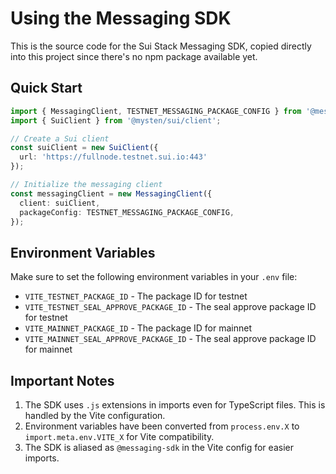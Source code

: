 # Using the Messaging SDK

This is the source code for the Sui Stack Messaging SDK, copied directly into this project since there's no npm package available yet.

## Quick Start

```typescript
import { MessagingClient, TESTNET_MESSAGING_PACKAGE_CONFIG } from '@messaging-sdk';
import { SuiClient } from '@mysten/sui/client';

// Create a Sui client
const suiClient = new SuiClient({
  url: 'https://fullnode.testnet.sui.io:443'
});

// Initialize the messaging client
const messagingClient = new MessagingClient({
  client: suiClient,
  packageConfig: TESTNET_MESSAGING_PACKAGE_CONFIG,
});
```

## Environment Variables

Make sure to set the following environment variables in your `.env` file:

- `VITE_TESTNET_PACKAGE_ID` - The package ID for testnet
- `VITE_TESTNET_SEAL_APPROVE_PACKAGE_ID` - The seal approve package ID for testnet
- `VITE_MAINNET_PACKAGE_ID` - The package ID for mainnet
- `VITE_MAINNET_SEAL_APPROVE_PACKAGE_ID` - The seal approve package ID for mainnet

## Important Notes

1. The SDK uses `.js` extensions in imports even for TypeScript files. This is handled by the Vite configuration.
2. Environment variables have been converted from `process.env.X` to `import.meta.env.VITE_X` for Vite compatibility.
3. The SDK is aliased as `@messaging-sdk` in the Vite config for easier imports.